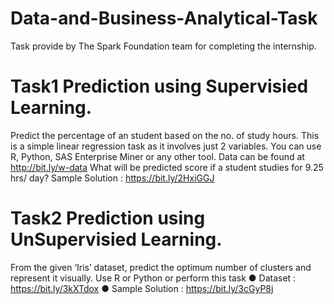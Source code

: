 # Data-and-Business-Analytical-Task
Task provide by The Spark Foundation team for completing the internship.

# Task1 Prediction using Supervisied Learning.
Predict the percentage of an student based on the no. of study hours. This is a simple linear regression task as it involves just 2 variables. You can use R, Python, SAS Enterprise Miner or any other tool.
Data can be found at http://bit.ly/w-data
What will be predicted score if a student studies for 9.25 hrs/ day?
Sample Solution : https://bit.ly/2HxiGGJ

# Task2 Prediction using UnSupervisied Learning.
From the given ‘Iris’ dataset, predict the optimum number of clusters and represent it visually. Use R or Python or perform this task
● Dataset : https://bit.ly/3kXTdox
● Sample Solution : https://bit.ly/3cGyP8j
